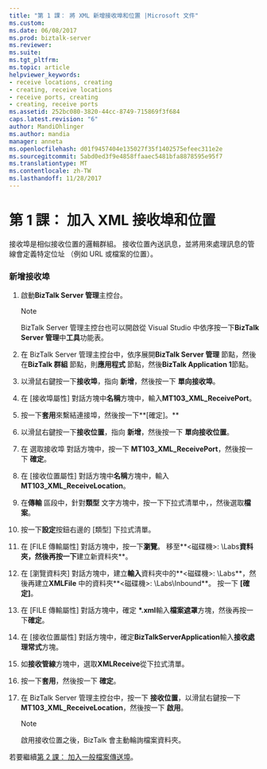```yaml
---
title: "第 1 課： 將 XML 新增接收埠和位置 |Microsoft 文件"
ms.custom: 
ms.date: 06/08/2017
ms.prod: biztalk-server
ms.reviewer: 
ms.suite: 
ms.tgt_pltfrm: 
ms.topic: article
helpviewer_keywords:
- receive locations, creating
- creating, receive locations
- receive ports, creating
- creating, receive ports
ms.assetid: 252bc080-3820-44cc-8749-715869f3f684
caps.latest.revision: "6"
author: MandiOhlinger
ms.author: mandia
manager: anneta
ms.openlocfilehash: d01f9457404e135027f35f1402575efeec311e2e
ms.sourcegitcommit: 5abd0ed3f9e4858ffaaec5481bfa8878595e95f7
ms.translationtype: MT
ms.contentlocale: zh-TW
ms.lasthandoff: 11/28/2017
---
```

# <a name="lesson-1-adding-xml-receive-port-and-location"></a>第 1 課： 加入 XML 接收埠和位置
接收埠是相似接收位置的邏輯群組。 接收位置內送訊息，並將用來處理訊息的管線會定義特定位址 （例如 URL 或檔案的位置）。  
  
### <a name="to-add-a-receive-port"></a>新增接收埠  
  
1.  啟動**BizTalk Server 管理**主控台。  
  
    > [!NOTE]
    >  BizTalk Server 管理主控台也可以開啟從 Visual Studio 中依序按一下**BizTalk Server 管理**中**工具**功能表。  
  
2.  在 BizTalk Server 管理主控台中，依序展開**BizTalk Server 管理** 節點，然後在**BizTalk 群組** 節點，則**應用程式** 節點，然後**BizTalk Application 1**節點。  
  
3.  以滑鼠右鍵按一下**接收埠**，指向 **新增**，然後按一下 **單向接收埠**。  
  
4.  在 [接收埠屬性] 對話方塊中**名稱**方塊中，輸入**MT103_XML_ReceivePort**。  
  
5.  按一下**套用**來繫結連接埠，然後按一下**[確定]。**  
  
6.  以滑鼠右鍵按一下**接收位置**，指向 **新增**，然後按一下 **單向接收位置**。  
  
7.  在 選取接收埠 對話方塊中，按一下  **MT103_XML_ReceivePort**，然後按一下 **確定**。  
  
8.  在 [接收位置屬性] 對話方塊中**名稱**方塊中，輸入**MT103_XML_ReceiveLocation**。  
  
9. 在**傳輸** 區段中，針對**類型** 文字方塊中，按一下下拉式清單中，，然後選取**檔案**。  
  
10. 按一下**設定**按鈕右邊的 [類型] 下拉式清單。  
  
11. 在 [FILE 傳輸屬性] 對話方塊中，按一下**瀏覽**。 移至**\<磁碟機\>: \Labs**資料夾，然後再按一下**建立新資料夾**。  
  
12. 在 [瀏覽資料夾] 對話方塊中，建立**輸入**資料夾中的**\<磁碟機\>: \Labs**，然後再建立**XMLFile** 中的資料夾**\<磁碟機\>: \Labs\Inbound**。 按一下 **[確定]**。  
  
13. 在 [FILE 傳輸屬性] 對話方塊中，確定 **\*.xml**輸入**檔案遮罩**方塊，然後再按一下**確定**。  
  
14. 在 [接收位置屬性] 對話方塊中，確定**BizTalkServerApplication**輸入**接收處理常式**方塊。  
  
15. 如**接收管線**方塊中，選取**XMLReceive**從下拉式清單。  
  
16. 按一下**套用**，然後按一下 **確定**。  
  
17. 在 BizTalk Server 管理主控台中，按一下 **接收位置**，以滑鼠右鍵按一下**MT103_XML_ReceiveLocation**，然後按一下 **啟用**。  
  
    > [!NOTE]
    >  啟用接收位置之後，BizTalk 會主動輪詢檔案資料夾。  
  
 若要繼續[第 2 課： 加入一般檔案傳送埠](../../adapters-and-accelerators/accelerator-swift/lesson-2-adding-a-flat-file-send-port.md)。